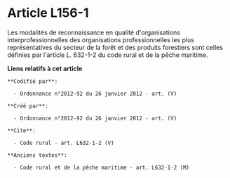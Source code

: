 # Article L156-1

Les modalités de reconnaissance en qualité d'organisations interprofessionnelles des organisations professionnelles les plus
représentatives du secteur de la forêt et des produits forestiers sont celles définies par l'article L. 632-1-2 du code rural
et de la pêche maritime.

**Liens relatifs à cet article**

	**Codifié par**:

	  - Ordonnance n°2012-92 du 26 janvier 2012 - art. (V)

	**Créé par**:

	  - Ordonnance n°2012-92 du 26 janvier 2012 - art. (V)

	**Cite**:

	  - Code rural - art. L632-1-2 (V)

	**Anciens textes**:

	  - Code rural et de la pêche maritime - art. L632-1-2 (M)
